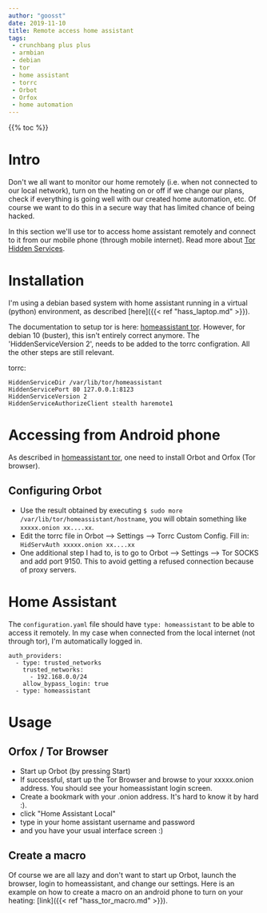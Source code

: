 ```yaml
---
author: "goosst"
date: 2019-11-10
title: Remote access home assistant
tags:
 - crunchbang plus plus
 - armbian
 - debian
 - tor
 - home assistant
 - torrc
 - Orbot
 - Orfox
 - home automation
---
```


{{% toc %}}

# Intro
Don't we all want to monitor our home remotely (i.e. when not connected to our local network), turn on the heating on or off if we change our plans, check if everything is going well with our created home automation, etc.
Of course we want to do this in a secure way that has limited chance of being hacked.

In this section we'll use tor to access home assistant remotely and connect to it from our mobile phone (through mobile internet).
Read more about [Tor Hidden Services](https://2019.www.torproject.org/docs/onion-services).

# Installation
I'm using a debian based system with home assistant running in a virtual (python) environment, as described [here]({{< ref "hass_laptop.md" >}}).

The documentation to setup tor is here: [homeassistant tor](https://www.home-assistant.io/docs/ecosystem/tor).
However, for debian 10 (buster), this isn't entirely correct anymore.
The 'HiddenServiceVersion 2', needs to be added to the torrc configration. All the other steps are still relevant.

torrc:
```
HiddenServiceDir /var/lib/tor/homeassistant
HiddenServicePort 80 127.0.0.1:8123
HiddenServiceVersion 2
HiddenServiceAuthorizeClient stealth haremote1
```

# Accessing from Android phone
As described in [homeassistant tor](https://www.home-assistant.io/docs/ecosystem/tor), one need to install Orbot and Orfox (Tor browser).

## Configuring Orbot

* Use the result obtained by executing `$ sudo more /var/lib/tor/homeassistant/hostname`, you will obtain something like `xxxxx.onion xx....xx`.
* Edit the torrc file in Orbot --> Settings --> Torrc Custom Config. Fill in: `HidServAuth xxxxx.onion xx....xx`
* One additional step I had to, is to go to Orbot --> Settings --> Tor SOCKS and add port 9150. This to avoid getting a refused connection because of proxy servers.

# Home Assistant
The `configuration.yaml` file should have `type: homeassistant` to be able to access it remotely.
In my case when connected from the local internet (not through tor), I'm automatically logged in.

```
auth_providers:
  - type: trusted_networks
    trusted_networks:
      - 192.168.0.0/24
    allow_bypass_login: true
  - type: homeassistant
```

# Usage

## Orfox / Tor Browser

* Start up Orbot (by pressing Start)
* If successful, start up the Tor Browser and browse to your xxxxx.onion address. You should see your homeassistant login screen.
* Create a bookmark with your .onion address. It's hard to know it by hard :).
* click "Home Assistant Local"
* type in your home assistant username and password
* and you have your usual interface screen :)

## Create a macro

Of course we are all lazy and don't want to start up Orbot, launch the browser, login to homeassistant, and change our settings.
Here is an example on how to create a macro on an android phone to turn on your heating: [link]({{< ref "hass_tor_macro.md" >}}).
